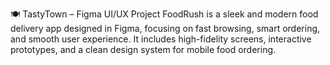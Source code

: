 🍽️ TastyTown – Figma UI/UX Project
FoodRush is a sleek and modern food delivery app designed in Figma, focusing on fast browsing, smart ordering, and smooth user experience. It includes high-fidelity screens, interactive prototypes, and a clean design system for mobile food ordering.
